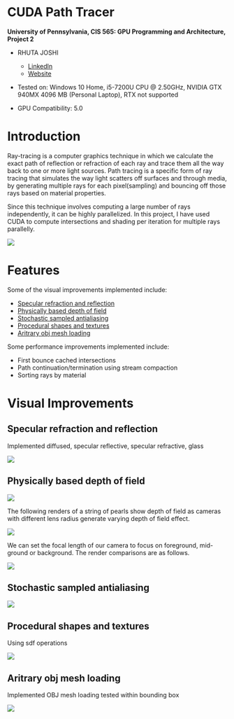 CUDA Path Tracer
================

**University of Pennsylvania, CIS 565: GPU Programming and Architecture, Project 2**

* RHUTA JOSHI
  * [LinkedIn](https://www.linkedin.com/in/rcj9719/)
  * [Website](https://sites.google.com/view/rhuta-joshi)

* Tested on: Windows 10 Home, i5-7200U CPU @ 2.50GHz, NVIDIA GTX 940MX 4096 MB (Personal Laptop), RTX not supported
* GPU Compatibility: 5.0


# Introduction

Ray-tracing is a computer graphics technique in which we calculate the exact path of reflection or refraction of each ray and trace them all the way back to one or more light sources. Path tracing is a specific form of ray tracing that simulates the way light scatters off surfaces and through media, by generating multiple rays for each pixel(sampling) and bouncing off those rays based on material properties.

Since this technique involves computing a large number of rays independently, it can be highly parallelized. In this project, I have used CUDA to compute intersections and shading per iteration for multiple rays parallelly.

![](img/demoSceneAnnotate.png)

# Features

Some of the visual improvements implemented include:
- [Specular refraction and reflection](specular-refraction-and-reflection)
- [Physically based depth of field](physically-based-depth-of-field)
- [Stochastic sampled antialiasing](stochastic-sampled-antialiasing)
- [Procedural shapes and textures](procedural-shapes-and-textures)
- [Aritrary obj mesh loading](aritrary-obj-mesh-loading)

Some performance improvements implemented include:
- First bounce cached intersections
- Path continuation/termination using stream compaction
- Sorting rays by material

# Visual Improvements

## Specular refraction and reflection

Implemented diffused, specular reflective, specular refractive, glass

![](img/materialTypes2Annotate.png)

## Physically based depth of field

![](img/dof_F6_R1.png)

The following renders of a string of pearls show depth of field as cameras with different lens radius generate varying depth of field effect.

![](img/dof_lensRadius.png)

We can set the focal length of our camera to focus on foreground, mid-ground or background. The render comparisons are as follows.

![](img/dof_focalDist.png)

## Stochastic sampled antialiasing

![](img/antialiasingAnnotate.png)

## Procedural shapes and textures

Using sdf operations

![](img/implicit.png)

## Aritrary obj mesh loading

Implemented OBJ mesh loading tested within bounding box

![](img/objLoading.png)
 